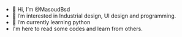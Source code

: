- 👋 Hi, I’m @MasoudBsd
- 👀 I’m interested in Industrial design, UI design and programming.
- 🌱 I’m currently learning python
-    I'm here to read some codes and learn from others.


